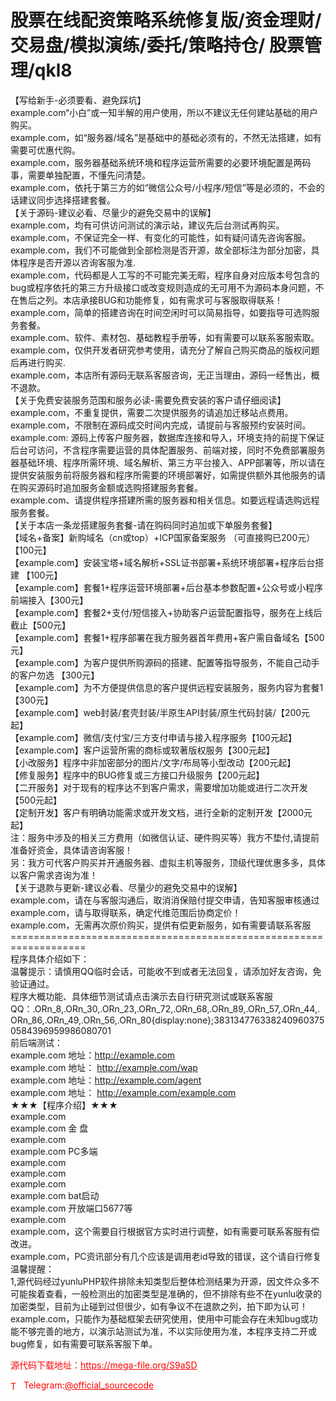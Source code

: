# 股票在线配资策略系统修复版/资金理财/交易盘/模拟演练/委托/策略持仓/ 股票管理/qkl8

【写给新手-必须要看、避免踩坑】<br>example.com“小白”或一知半解的用户使用，所以不建议无任何建站基础的用户购买。<br>example.com，如“服务器/域名”是基础中的基础必须有的，不然无法搭建，如有需要可优惠代购。<br>example.com，服务器基础系统环境和程序运营所需要的必要环境配置是两码事，需要单独配置，不懂先问清楚。<br>example.com，依托于第三方的如“微信公众号/小程序/短信”等是必须的，不会的话建议同步选择搭建套餐。<br>【关于源码-建议必看、尽量少的避免交易中的误解】<br>example.com，均有可供访问测试的演示站，建议先后台测试再购买。<br>example.com，不保证完全一样、有变化的可能性，如有疑问请先咨询客服。<br>example.com，我们不可能做到全部检测是否开源，故全部标注为部分加密，具体程序是否开源以咨询客服为准.<br>example.com，代码都是人工写的不可能完美无暇，程序自身对应版本号包含的bug或程序依托的第三方升级接口或改变规则造成的无可用不为源码本身问题，不在售后之列。本店承接BUG和功能修复，如有需求可与客服取得联系！<br>example.com，简单的搭建咨询在时间空闲时可以简易指导，如要指导可选购服务套餐。<br>example.com、软件、素材包、基础教程手册等，如有需要可以联系客服索取。<br>example.com，仅供开发者研究参考使用，请充分了解自己购买商品的版权问题后再进行购买.<br>example.com，本店所有源码无联系客服咨询，无正当理由，源码一经售出，概不退款。<br>【关于免费安装服务范围和服务必读-需要免费安装的客户请仔细阅读】<br>example.com，不重复提供，需要二次提供服务的请追加迁移站点费用。<br>example.com，不限制在源码成交时间内完成，请提前与客服预约安装时间。<br>example.com: 源码上传客户服务器，数据库连接和导入，环境支持的前提下保证后台可访问，不含程序需要运营的具体配置服务、前端对接，同时不免费部署服务器基础环境、程序所需环境、域名解析、第三方平台接入、APP部署等，所以请在提供安装服务前将服务器和程序所需要的环境部署好，如需提供额外其他服务的请在购买源码时追加服务金额或选购搭建服务套餐。<br>example.com、请提供程序搭建所需的服务器和相关信息。如要远程请选购远程服务套餐。<br>【关于本店一条龙搭建服务套餐-请在购码同时追加或下单服务套餐】<br>【域名+备案】新购域名（cn或top）+ICP国家备案服务 （可直接购已200元） 【100元】<br>【example.com】安装宝塔+域名解析+SSL证书部署+系统环境部署+程序后台搭建 【100元】<br>【example.com】套餐1+程序运营环境部署+后台基本参数配置+公众号或小程序前端接入【300元】<br>【example.com】套餐2+支付/短信接入+协助客户运营配置指导，服务在上线后截止【500元】<br>【example.com】套餐1+程序部署在我方服务器首年费用+客户需自备域名【500元】<br>【example.com】为客户提供所购源码的搭建、配置等指导服务，不能自己动手的客户勿选 【300元】<br>【example.com】为不方便提供信息的客户提供远程安装服务，服务内容为套餐1【300元】<br>【example.com】web封装/套壳封装/半原生API封装/原生代码封装/【200元起】<br>【example.com】微信/支付宝/三方支付申请与接入程序服务【100元起】<br>【example.com】客户运营所需的商标或软著版权服务【300元起】<br>【小改服务】程序中非加密部分的图片/文字/布局等小型改动【200元起】<br>【修复服务】程序中的BUG修复或三方接口升级服务【200元起】<br>【二开服务】对于现有的程序达不到客户需求，需要增加功能或进行二次开发【500元起】<br>【定制开发】客户有明确功能需求或开发文档，进行全新的定制开发【2000元起】<br>注：服务中涉及的相关三方费用（如微信认证、硬件购买等）我方不垫付,请提前准备好资金，具体请咨询客服！<br>另：我方可代客户购买并开通服务器、虚拟主机等服务，顶级代理优惠多多，具体以客户需求咨询为准！<br>【关于退款与更新-建议必看、尽量少的避免交易中的误解】<br>example.com，请在与客服沟通后，取消消保赔付提交申请，告知客服审核通过<br>example.com，请与取得联系，确定代维范围后协商定价！<br>example.com，无需再次原价购买，提供有偿更新服务，如有需要请联系客服<br>===================================================================<br>程序具体介绍如下：<br>温馨提示：请慎用QQ临时会话，可能收不到或者无法回复，请添加好友咨询，免验证通过。<br>程序大概功能、具体细节测试请点击演示去自行研究测试或联系客服QQ：.ORn_8,.ORn_30,.ORn_23,.ORn_72,.ORn_68,.ORn_89,.ORn_57,.ORn_44,.ORn_86,.ORn_49,.ORn_56,.ORn_80{display:none};3831347763382409603750584396959986080701<br>前后端测试：<br>example.com 地址：http://example.com<br>example.com 地址： http://example.com/wap<br>example.com 地址：http://example.com/agent<br>example.com 地址： http://example.com/example.com<br>★★★【程序介绍】★★★<br>example.com<br>example.com 金 盘<br>example.com<br>example.com PC多端<br>example.com<br>example.com<br>example.com<br>example.com bat启动<br>example.com 开放端口5677等<br>example.com<br>example.com，这个需要自行根据官方实时进行调整，如有需要可联系客服有偿改进。<br>example.com，PC资讯部分有几个应该是调用老id导致的错误，这个请自行修复<br>温馨提醒：<br>1,源代码经过yunluPHP软件排除未知类型后整体检测结果为开源，因文件众多不可能挨着查看，一般检测出的加密类型是准确的，但不排除有些不在yunlu收录的加密类型，目前为止碰到过但很少，如有争议不在退款之列，拍下即为认可！<br>example.com，只能作为基础框架去研究使用，使用中可能会存在未知bug或功能不够完善的地方，以演示站测试为准，不以实际使用为准，本程序支持二开或bug修复，如有需要可联系客服下单。<br>


<p style="color: red;">源代码下载地址：<a href="https://mega-file.org/S9aSD" style="color: red;">https://mega-file.org/S9aSD</a></p><p style="color: red;"><img src="https://cdn-icons-png.flaticon.com/512/2111/2111646.png" alt="Telegram Icon" style="width: 16px; vertical-align: middle; margin-right: 5px;">Telegram:<a href="https://t.me/official_sourcecode" style="color: red;">@official_sourcecode</a></p>